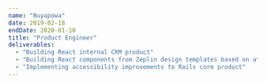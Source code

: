 ```yaml
---
name: "Buyapowa"
date: 2019-02-18
endDate: 2020-01-10
title: "Product Engineer"
deliverables:
  - "Building React internal CRM product"
  - "Building React components from Zeplin design templates based on atomic design principles"
  - "Implementing accessibility improvements to Rails core product"
---
```


